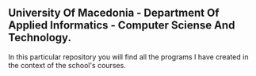 ## University Of Macedonia - Department Of Applied Informatics - **Computer Sciense And Technology**.
In this particular repository you will find all the programs I have created in the context of the school's courses.
